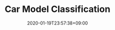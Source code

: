 ---
title: "Car Model Classification"
date: 2020-01-19T23:57:38+09:00
draft: true
name: "Car Model Classification"
type: "image, multiclasss classification"
provider: "kagglekorea"
dataset: "Stanford Car dataset"
model: "이해찬"
evaluation: "F1 score"
score: "0.96058"
platform: "Kaggle"
platform_url: "https://www.kaggle.com/c/2019-1st-ml-month-with-kakr/leaderboard"
tag: "#execise"
---